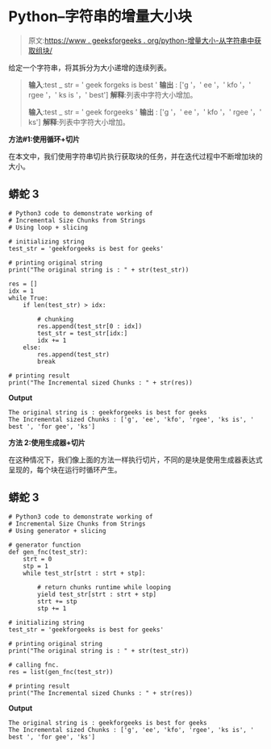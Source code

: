 # Python–字符串的增量大小块

> 原文:[https://www . geeksforgeeks . org/python-增量大小-从字符串中获取组块/](https://www.geeksforgeeks.org/python-incremental-size-chunks-from-strings/)

给定一个字符串，将其拆分为大小递增的连续列表。

> **输入**:test _ str = ' geek forgeks is best '
> **输出** : ['g '，' ee '，' kfo '，' rgee '，' ks is '，' best']
> **解释**:列表中字符大小增加。
> 
> **输入**:test _ str = ' geek forgeeks '
> **输出** : ['g '，' ee '，' kfo '，' rgee '，' ks']
> **解释**:列表中字符大小增加。

**方法#1:使用循环+切片**

在本文中，我们使用字符串切片执行获取块的任务，并在迭代过程中不断增加块的大小。

## 蟒蛇 3

```
# Python3 code to demonstrate working of 
# Incremental Size Chunks from Strings
# Using loop + slicing

# initializing string
test_str = 'geekforgeeks is best for geeks'

# printing original string
print("The original string is : " + str(test_str))

res = []
idx = 1
while True:
    if len(test_str) > idx:

        # chunking
        res.append(test_str[0 : idx])
        test_str = test_str[idx:]
        idx += 1
    else:
        res.append(test_str)
        break

# printing result 
print("The Incremental sized Chunks : " + str(res)) 
```

**Output**

```
The original string is : geekforgeeks is best for geeks
The Incremental sized Chunks : ['g', 'ee', 'kfo', 'rgee', 'ks is', ' best ', 'for gee', 'ks']

```

**方法 2:使用生成器+切片**

在这种情况下，我们像上面的方法一样执行切片，不同的是块是使用生成器表达式呈现的，每个块在运行时循环产生。

## 蟒蛇 3

```
# Python3 code to demonstrate working of 
# Incremental Size Chunks from Strings
# Using generator + slicing 

# generator function 
def gen_fnc(test_str):
    strt = 0
    stp = 1
    while test_str[strt : strt + stp]:

        # return chunks runtime while looping
        yield test_str[strt : strt + stp]
        strt += stp
        stp += 1

# initializing string
test_str = 'geekforgeeks is best for geeks'

# printing original string
print("The original string is : " + str(test_str))

# calling fnc.
res = list(gen_fnc(test_str))

# printing result 
print("The Incremental sized Chunks : " + str(res)) 
```

**Output**

```
The original string is : geekforgeeks is best for geeks
The Incremental sized Chunks : ['g', 'ee', 'kfo', 'rgee', 'ks is', ' best ', 'for gee', 'ks']

```
